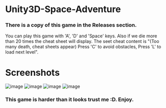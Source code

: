 # Unity3D-Space-Adventure
### There is a copy of this game in the Releases section.  
You can play this game with 'A', 'D' and 'Space' keys. Also if we die more than 20 times the cheat sheet will display. The seet cheat content is "(Too many death, cheat sheets appear) Press 'C' to avoid obstacles, Press 'L' to load next level".

# Screenshots
![image](https://user-images.githubusercontent.com/45359225/182204962-dbe42319-5b44-4e84-88b8-58316f5bee10.png)
![image](https://user-images.githubusercontent.com/45359225/182205200-66cbbb95-006b-4245-a327-2516bc51974c.png)
![image](https://user-images.githubusercontent.com/45359225/182205324-d8ba72ed-11ba-4d40-8f82-069e57fb5a90.png)
![image](https://user-images.githubusercontent.com/45359225/182205460-8e1cce9a-5ff8-431b-8030-ed1667cc3474.png)

### This game is harder than it looks trust me :D. Enjoy.
